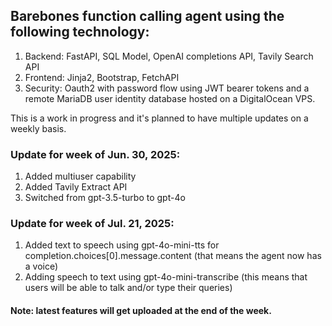 ## Barebones function calling agent using the following technology: 

1. Backend: FastAPI, SQL Model, OpenAI completions API, Tavily Search API
2. Frontend: Jinja2, Bootstrap, FetchAPI
3. Security: Oauth2 with password flow using JWT bearer tokens and a remote MariaDB user identity database hosted on a DigitalOcean VPS.

This is a work in progress and it's planned to have multiple updates on a weekly basis.

### Update for week of Jun. 30, 2025:

1. Added multiuser capability
2. Added Tavily Extract API
3. Switched from gpt-3.5-turbo to gpt-4o

### Update for week of Jul. 21, 2025:

1. Added text to speech using gpt-4o-mini-tts for completion.choices[0].message.content (that means the agent now has a voice)
2. Adding speech to text using gpt-4o-mini-transcribe (this means that users will be able to talk and/or type their queries)

#### Note: latest features will get uploaded at the end of the week. 

